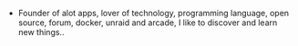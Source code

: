 - Founder of alot apps, lover of technology, programming language, open source, forum, docker, unraid and arcade, I like to discover and learn new things..
  <br>

















































































































































































































































































































































































































































































































































































































































































































































































































































































































































































